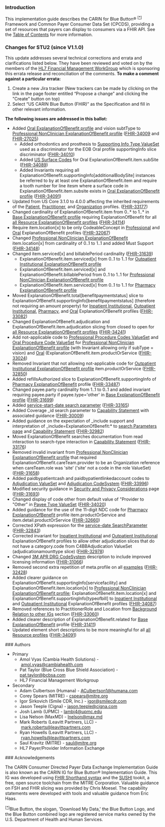 ### Introduction

<!-- 

https://jira.hl7.org/browse/FHIR-31535?jql=cf%5B11402%5D%20%3D%20STU-1.1.0-Update

-->

<p>This implementation guide describes the CARIN for Blue Button® <sup>[<a href="#ftn.id1" name="id1">*</a>]</sup> Framework and Common Payer Consumer Data Set (CPCDS), providing a set of resources that payers can display to consumers via a FHIR API. See the <a href="toc.html">Table of Contents</a> for more information.</p>
<div class="stu-note">
<h3>Changes for STU2 (since V1.1.0)</h3>
<p>This update addresses several technical corrections and errata and clarifications listed below. They have been reviewed
and voted on by the members of the <a href="http://www.hl7.org/Special/committees/fm/index.cfm">HL7 Financial Management WorkGroup</a> which is sponsoring this errata release and reconciliation of the comments. <strong>To make a comment against a particular errata:</strong></p>

<ol>
  <li>Create a new Jira tracker (New trackers can be made by clicking on the link in the page footer entitled “Propose a change” and clicking the "Create" button on top)</li>
  <li>Select “US CARIN Blue Button (FHIR)” as the Specification and fill in other relevant information.</li>
</ol>
<p><b>The following issues are addressed in this ballot:</b></p>

<ul>
  <li>Added <a href="StructureDefinition-C4BB-ExplanationOfBenefit-Oral.html">Oral ExplanationOfBenefit profile</a> and vision subtType to <a href="StructureDefinition-C4BB-ExplanationOfBenefit-Professional-NonClinician.html">Professional NonClinician ExplanationOfBenefit profile</a> (<a href="https://jira.hl7.org/browse/FHIR-FHIR-34009">FHIR-34009</a> and <a href="https://jira.hl7.org/browse/FHIR-FHIR-27025">FHIR-27025</a>)
    <ul>
      <li>Added orthodontics and prosthesis to <a href="ValueSet-C4BBSupportingInfoType.html">Supporting Info Type ValueSet</a> used as a discriminator for the EOB Oral profile supportingInfo slice discriminator (<a href="https://jira.hl7.org/browse/FHIR-34010">FHIR-34010</a>)</li>
      <li>Added <a href="ValueSet-C4BBSurfaceCodes.html">US Surface Codes</a> for Oral ExplanationOfBenefit.item.subSite (<a href="https://jira.hl7.org/browse/FHIR-34089">FHIR-34089</a>)</li>
      <li>Added Invariants requiring all ExplanationOfBenefit.supportingInfo[additionalBodySite] instances be referred to by at least one ExplanationOfBenefit.item and require a tooth number for line itesm where a surface code in ExplanationOfBenefit.item.subsite exists in <a href="StructureDefinition-C4BB-ExplanationOfBenefit-Oral.html">Oral ExplanationOfBenefit profile</a> (<a href="https://jira.hl7.org/browse/FHIR-34091">FHIR-34091</a>)</li>
    </ul>
  </li>

  <li>Updated from US Core 3.1.0 to 4.0.0 affecting the inherited requirements of the <a href="StructureDefinition-C4BB-Patient.html">Patient</a>, <a href="StructureDefinition-C4BB-Practitioner.html">Practitioner</a>, and <a href="StructureDefinition-C4BB-Organization.html">Organization</a> profiles. (<a href="https://jira.hl7.org/browse/FHIR-33177">FHIR-33177</a>)</li>

  <li>Changed cardinality of ExplanationOfBenefit.item from 0..* to 1..* in <a href="StructureDefinition-C4BB-ExplanationOfBenefit.html">Base ExplanationOfBenefit profile</a> requiring ExplanationOfBenefit for all <a href="artifacts.html#structures-resource-profiles">all Resource ExplanationOfBenefit profiles</a> (<a href="https://jira.hl7.org/browse/FHIR-34114">FHIR-34114</a>)</li>

  <li>Require item.location[x] to be only CodeableConcept in <a href="StructureDefinition-C4BB-ExplanationOfBenefit-Professional-NonClinician.html">Professional</a> and <a href="StructureDefinition-C4BB-ExplanationOfBenefit-Oral.html">Oral</a> ExplanationOfBenefit profiles (<a href="https://jira.hl7.org/browse/FHIR-32067">FHIR-32067</a>)</li>
  <li>Changed <a href="StructureDefinition-C4BB-ExplanationOfBenefit-Professional-NonClinician.html">Professional NonClinician ExplanationOfBenefit</a> item.location[x] from cardinality of 0..1 to 1..1 and added Must Support (<a href="https://jira.hl7.org/browse/FHIR-34148">FHIR-34148</a>)</li>

  <li>Changed item.serviced[x] and billablePeriod cardinality (<a href="https://jira.hl7.org/browse/FHIR-31639">FHIR-31639</a>)
    <ul>
      <li>ExplanationOfBenefit.item.serviced[x] from 0..1 to 1..1 for <a href="StructureDefinition-C4BB-ExplanationOfBenefit-Outpatient-Institutional.html">Outpatient Institutional ExplanationOfBenefit profile</a></li>
      <li>ExplanationOfBenefit.item.serviced[x] and ExplanationOfBenefit.billablePeriod from 0..1 to 1..1 for <a href="StructureDefinition-C4BB-ExplanationOfBenefit-Professional-NonClinician.html">Professional NonClinician ExplanationOfBenefit profile</a></li>
      <li>ExplanationOfBenefit.item.serviced[x] from 0..1 to 1..1 for <a href="StructureDefinition-C4BB-ExplanationOfBenefit-Pharmacy.html">Pharmacy ExplanationOfBenefit profile</a></li>
    </ul>
  </li>
  <li>Moved ExplanationOfBenefit.total[benefitpaymentstatus] slice to ExplanationOfBenefit.supportingInfo[benefitpaymentstatus] (therefore not requiring an amount property) for <a href="StructureDefinition-C4BB-ExplanationOfBenefit-Inpatient-Institutional.html">Inpatient Institutional</a>, <a href="StructureDefinition-C4BB-ExplanationOfBenefit-Outpatient-Institutional.html">Outpatient Institutional</a>, <a href="StructureDefinition-C4BB-ExplanationOfBenefit-Pharmacy.html">Pharmacy</a>, and <a href="StructureDefinition-C4BB-ExplanationOfBenefit-Oral.html">Oral</a> ExplanationOfBenefit profiles (<a href="https://jira.hl7.org/browse/FHIR-33082">FHIR-33082</a>)</li>

  <li>Changed ExplanationOfBenefit.adjudication and ExplanationOfBenefit.item.adjudication slicing from closed to open for <a href="artifacts.html#structures-resource-profiles">all Resource ExplanationOfBenefit profiles</a> (<a href="https://jira.hl7.org/browse/FHIR-34241">FHIR-34241</a>)</li>

  <li>Add not-applicable code to <a href="ValueSet-AMACPTCMSHCPCSProcedureCodes.html">Professional Procedure Codes ValueSet</a> and <a href="ValueSet-ADADentalProcedureCode.html">Oral Procedure Code ValueSet</a> for <a href="StructureDefinition-C4BB-ExplanationOfBenefit-Professional-NonClinician.html">Professional NonClinician ExplanationOfBenefit profile</a> (with Invariant allowing only if subType = vision) and <a href="StructureDefinition-C4BB-ExplanationOfBenefit-Oral.html">Oral</a> (ExplanationOfBenefit.item.productOrService (<a href="https://jira.hl7.org/browse/FHIR-33024">FHIR-33024</a>)</li>

  <li>Removed Invariant that not allowing not-applicable code for <a href="StructureDefinition-C4BB-ExplanationOfBenefit-Outpatient-Institutional.html">Outpatient Institutional ExplanationOfBenefit profile</a> item.productOrService (<a href="https://jira.hl7.org/browse/FHIR-32850">FHIR-32850</a>)</li>

  <li>Added refillsAuthorized slice to ExplanationOfBenefit.supportingInfo of <a href="StructureDefinition-C4BB-ExplanationOfBenefit-Pharmacy.html">Pharmacy ExplanationOfBenefit</a> profile (<a href="https://jira.hl7.org/browse/FHIR-33487">FHIR-33487</a>)</li>

  <li>Changed payee.party cardinality from 1..1 to 0..1 and added invariant requiring payee.party if payee.type='other' in <a href="StructureDefinition-C4BB-ExplanationOfBenefit.html">Base ExplanationOfBenefit profile</a> (<a href="https://jira.hl7.org/browse/FHIR-31699">FHIR-31699</a>)</li>

  <li>Added <a href="SearchParameter-explanationofbenefit-service-start-date.html">service-start-date search parameter</a> (<a href="https://jira.hl7.org/browse/FHIR-33165">FHIR-33165</a>)</li>

  <li>Added Coverage _id search parameter to <a href="CapabilityStatement-c4bb.html">Capability Statement</a> with associated guidance (<a href="https://jira.hl7.org/browse/FHIR-30009">FHIR-30009</a>)</li>

  <li>Added guidance on the expectation of _include support and interpretation of _include=ExplanationOfBenefit:* to <a href="6_searchparameters.html">search Parameters page</a> and <a href="CapabilityStatement-c4bb.html">Capability Statement</a> (<a href="https://jira.hl7.org/browse/FHIR-32982">FHIR-32982</a>)</li>

  <li>Moved ExplanationOfBenefit searches documentation from read interaction to search-type interaction in <a href="CapabilityStatement-c4bb.html">Capability Statement</a> (<a href="https://jira.hl7.org/browse/FHIR-33176">FHIR-33176</a>)</li>

  <li>Removed invalid invariant from <a href="StructureDefinition-C4BB-ExplanationOfBenefit-Professional-NonClinician.html">Professional NonClinician ExplanationOfBenefit profile</a> that required ExplanationOfBenefit.careTeam.provider to be an Organization reference when careTeam.role was 'site' ('site' not a code in the role ValueSet) (<a href="https://jira.hl7.org/browse/FHIR-31658">FHIR-31658</a>)</li>

  <li>Added paidbypatientcash and paidbypatientlinkedaccount codes to <a href="ValueSet-C4BBAdjudication.html">Adjudication ValueSet</a> and <a href="CodeSystem-C4BBAdjudication.html">Adjudication CodeSystem</a> (<a href="https://jira.hl7.org/browse/FHIR-33996">FHIR-33996</a>)</li>

  <li>Modified security guidance in <a href="Security_And_Privacy_Considerations.html">Security and Privacy Considerations</a> page (<a href="https://jira.hl7.org/browse/FHIR-31693">FHIR-31693</a>)</li>

  <li>Changed display of code other from default value of "Provider to "Other" in <a href="ValueSet-C4BBPayeeType.html">Payee Type ValueSet</a> (<a href="https://jira.hl7.org/browse/FHIR-34020">FHIR-34020</a>)</li>

  <li>Added guidance for the use of the 11-digit NDC code for <a href="StructureDefinition-C4BB-ExplanationOfBenefit-Pharmacy.html">Pharmacy ExplanationOfBenefit</a> profile item.productOrService and item.detail.productOrService (<a href="https://jira.hl7.org/browse/FHIR-32660">FHIR-32660</a>)</li>

  <li>Corrected XPath expression for the <a href="SearchParameter-explanationofbenefit-service-date.html">service-date SearchParameter</a> (<a href="https://jira.hl7.org/browse/FHIR-32843">FHIR-32843</a>)</li>
  
  <li>Corrected invariant for <a href="StructureDefinition-C4BB-ExplanationOfBenefit-Inpatient-Institutional.html">Inpatient Institutional</a> and <a href="StructureDefinition-C4BB-ExplanationOfBenefit-Outpatient-Institutional.html">Outpatient Institutional</a> ExplanationOfBenefit profiles to allow other adjudication slices that do not have a category.code from C4BBAdjudication ValueSet (adjudicationamounttype slice) (<a href="https://jira.hl7.org/browse/FHIR-32978">FHIR-32978</a>)</li>

  <li>Changed <a href="CodeSystem-THREEMAPRDRG.html">3M APR DRG CodeSystem</a> description to include improved licensing information (<a href="https://jira.hl7.org/browse/FHIR-31066">FHIR-31066</a>)</li>

  <li>Removed second extra repetition of meta.profile on all <a href="artifacts.html#7">examples</a> (<a href="https://jira.hl7.org/browse/FHIR-32428">FHIR-32428</a>)</li>

  <li>Added clearer guidance on ExplanationOfBenefit.supportingInfo[servicefacility] and ExplanationOfBenefit.item.location[x] to <a href="StructureDefinition-C4BB-ExplanationOfBenefit-Professional-NonClinician.html">Professional NonClinician ExplanationOfBenefit profile</a>; ExplanationOfBenefit.item.location[x] and ExplanationOfBenefit.supportingInfo[typeofbill] to <a href="StructureDefinition-C4BB-ExplanationOfBenefit-Inpatient-Institutional.html">Inpatient Institutional</a> and <a href="StructureDefinition-C4BB-ExplanationOfBenefit-Outpatient-Institutional.html">Outpatient Institutional</a> ExplanationOfBenefit profiles (<a href="https://jira.hl7.org/browse/FHIR-34087">FHIR-34087</a>)</li>

  <li>Removed references to PractitionerRole and Location from <a href="1_Background.html#carin-ig-for-blue-button-relation-to-other-igs">Background Relation to other IGs</a> section (<a href="https://jira.hl7.org/browse/FHIR-33060">FHIR-33060</a>)</li>

  <li>Added clearer description of ExplanationOfBenefit.related for <a href="StructureDefinition-C4BB-ExplanationOfBenefit-Inpatient-Institutional.html">Base ExplanationOfBenefit</a> profile (<a href="https://jira.hl7.org/browse/FHIR-31411">FHIR-31411</a>)</li>

  <li>Updated element short descriptions to be more meaningful for all  <a href="artifacts.html#structures-resource-profiles">all Resource profiles</a> (<a href="https://jira.hl7.org/browse/FHIR-34091">FHIR-34091</a>)</li>
</ul>

</div>
<a name="authors"> </a>
### Authors
<ul>
<li>Primary
<ul>
<li>Amol Vyas (Cambia Health Solutions) - <a href="mailto:amol.vyas@cambiahealth.com">amol.vyas@cambiahealth.com</a></li>
<li>Pat Taylor (Blue Cross Blue Shield Association) - <a href="mailto:pat.taylor@bcbsa.com">pat.taylor@bcbsa.com</a></li>
<li>HL7 Financial Management Workgroup</li>
</ul>
</li>
<li>Secondary
<ul>
<li>Adam Culbertson (Humana) - <a href="mailto:ACulbertson1@humana.com">ACulbertson1@humana.com</a></li>
<li>Corey Spears (MITRE) - <a href="mailto:cspears@mitre.org">cspears@mitre.org</a></li>   
<li>Igor Sirkovich (Smile CDR, Inc.) - <a href="mailto:igor@smilecdr.com">igor@smilecdr.com</a></li>   
<li>Jason Teeple (Cigna) - <a href="mailto:jason.teeple@cigna.com">jason.teeple@cigna.com</a></li>
<li>Josh Lamb (UPMC) - <a href="mailto:igor@smilecdr.com">lambj4@upmc.edu</a></li> 
<li>Lisa Nelson (MaxMD) - <a href="mailto:lnelson@max.md">lnelson@max.md</a></li>
<li>Mark Roberts (Leavitt Partners, LLC) - <a href="mailto:mark.roberts@leavittpartners.com">mark.roberts@leavittpartners.com</a></li>
<li>Ryan Howells (Leavitt Partners, LLC) - <a href="mailto:ryan.howells@leavittpartners.com">ryan.howells@leavittpartners.com</a></li>
<li>Saul Kravitz (MITRE) - <a href="mailto:saul@mitre.org">saul@mitre.org</a></li>
<li>HL7 Payer/Provider Information Exchange</li>
</ul>
</li>
</ul>
### Acknowledgements
<p>The CARIN Consumer Directed Payer Data Exchange Implementation Guide is also known as the CARIN IG for Blue Button® Implementation Guide. This IG was developed using <a href="https://build.fhir.org/ig/HL7/fhir-shorthand/">FHIR Shorthand syntax</a> and the <a href="https://github.com/FHIR/sushi">SUSHI</a> tookit, a free, open source toolchain from the MITRE Corporation. Valuable guidance on FSH and FHIR slicing was provided by Chris Moesel. The capability statements were developed with tools and valuable guidance from Eric Haas.</p>
<div class="footnote"><sup>[<a href="#id1" name="ftn.id1">*</a>]</sup>Blue Button, the slogan, 'Download My Data,' the Blue Button Logo, and the Blue Button combined logo are registered service marks owned by the U.S. Department of Health and Human Services.</div>
<p> </p>

